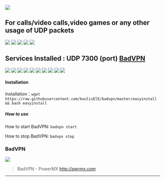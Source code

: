 ![](https://avatars1.githubusercontent.com/u/29370715?s=400&v=4)

## For calls/video calls,video games or any other usage of UDP packets

![](https://img.shields.io/github/v/release/powermx/badvpn)
![](https://img.shields.io/github/repo-size/powermx/badvpn)
![](https://img.shields.io/github/stars/powermx/badvpn.svg) 
![](https://img.shields.io/github/forks/powermx/badvpn.svg) 
![](https://img.shields.io/github/license/powermx/badvpn.svg)

## Services Installed : UDP 7300 (port) [BadVPN](https://https://github.com/powermx/badvpn "BadVPN")

![](https://img.shields.io/badge/Ubuntu-16.04-orange)
![](https://img.shields.io/badge/Ubuntu-16.10-orange)
![](https://img.shields.io/badge/Ubuntu-18.04-orange)
![](https://img.shields.io/badge/Ubuntu-18.10-orange)
![](https://img.shields.io/badge/Ubuntu-19.04-orange)
![](https://img.shields.io/badge/Ubuntu-19.10-orange)
![](https://img.shields.io/badge/Debian-7-red)
![](https://img.shields.io/badge/Debian-8-red)
![](https://img.shields.io/badge/Debian-9-red)
![](https://img.shields.io/badge/Debian-10-red)

#### Installation

Installation：`wget https://raw.githubusercontent.com/koulisElE/badvpn/master/easyinstall && bash easyinstall`

##### How to use

How to start BadVPN: `badvpn start`

How to stop BadVPN: `badvpn stop`
### BadVPN

[![](https://github.com/powermx/badvpn/raw/master/pwrmx.jpg)](https://github.com/powermx/badvpn/raw/master/pwrmx.jpg "BadVPN - PowerMX")

> BadVPN - PowerMX http://pwrmx.com
                
----


